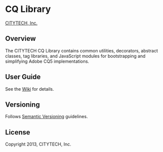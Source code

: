 # CQ Library

[CITYTECH, Inc.](http://www.citytechinc.com)

## Overview

The CITYTECH CQ Library contains common utilities, decorators, abstract classes, tag libraries, and JavaScript modules for bootstrapping and simplifying Adobe CQ5 implementations.

## User Guide

See the [Wiki](https://github.com/Citytechinc/cq-library/wiki) for details.

## Versioning

Follows [Semantic Versioning](http://semver.org/) guidelines.

## License

Copyright 2013, CITYTECH, Inc.